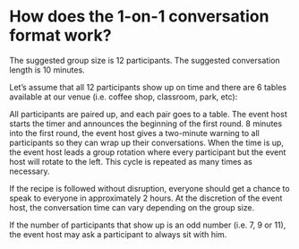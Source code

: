 # How does the 1-on-1 conversation format work?
The suggested group size is 12 participants. The suggested conversation length is 10 minutes.

Let’s assume that all 12 participants show up on time and there are 6 tables available at our venue (i.e. coffee shop, classroom, park, etc):

All participants are paired up, and each pair goes to a table.
The event host starts the timer and announces the beginning of the first round.
8 minutes into the first round, the event host gives a two-minute warning to all participants so they can wrap up their conversations.
When the time is up, the event host leads a group rotation where every participant but the event host will rotate to the left.
This cycle is repeated as many times as necessary.

If the recipe is followed without disruption, everyone should get a chance to speak to everyone in approximately 2 hours.
At the discretion of the event host, the conversation time can vary depending on the group size.

If the number of participants that show up is an odd number (i.e. 7, 9 or 11), the event host may ask a participant to always sit with him.
